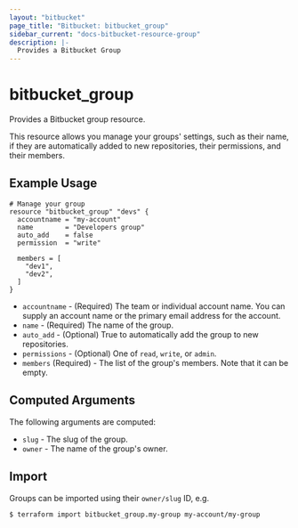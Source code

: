 ```yaml
---
layout: "bitbucket"
page_title: "Bitbucket: bitbucket_group"
sidebar_current: "docs-bitbucket-resource-group"
description: |-
  Provides a Bitbucket Group
---
```


# bitbucket\_group

Provides a Bitbucket group resource.

This resource allows you manage your groups' settings, such as their name,
if they are automatically added to new repositories, their permissions,
and their members.

## Example Usage

```hcl
# Manage your group
resource "bitbucket_group" "devs" {
  accountname = "my-account"
  name        = "Developers group"
  auto_add    = false
  permission  = "write"

  members = [
    "dev1",
    "dev2",
  ]
}
```


* `accountname` - (Required) The team or individual account name. You can supply an account name or the primary email address for the account.
* `name` - (Required) The name of the group.
* `auto_add` - (Optional) True to automatically add the group to new repositories.
* `permissions` - (Optional) One of `read`, `write`, or `admin`.
* `members` (Required) - The list of the group's members. Note that it can be empty.

## Computed Arguments

The following arguments are computed:

 * `slug` - The slug of the group.
 * `owner` - The name of the group's owner.

## Import

Groups can be imported using their `owner/slug` ID, e.g.

```
$ terraform import bitbucket_group.my-group my-account/my-group
```
